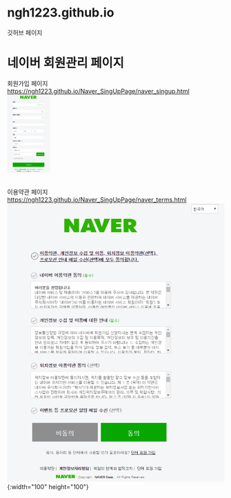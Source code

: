 # ngh1223.github.io
깃허브 페이지

# 네이버 회원관리 페이지
회원가입 페이지
https://ngh1223.github.io/Naver_SingUpPage/naver_singup.html
<img src = "Naver_SingUpPage/sample_image/singup.PNG" width="100">

\
이용약관 페이지
https://ngh1223.github.io/Naver_SingUpPage/naver_terms.html
![terms](Naver_SingUpPage/sample_image/terms.PNG){:width="100" height="100"}
